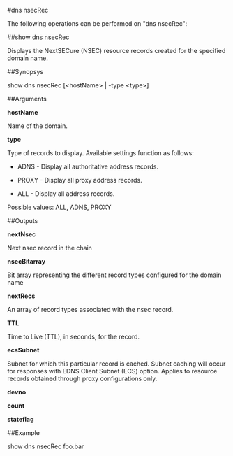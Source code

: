#dns nsecRec

The following operations can be performed on "dns nsecRec":


##show dns nsecRec

Displays the NextSECure (NSEC) resource records created for the specified domain name.


##Synopsys

show dns nsecRec [&lt;hostName> | -type &lt;type>]


##Arguments

<b>hostName</b>
Name of the domain.

<b>type</b>
Type of records to display. Available settings function as follows:
* ADNS - Display all authoritative address records.
* PROXY - Display all proxy address records.
* ALL - Display all address records.
Possible values: ALL, ADNS, PROXY



##Outputs

<b>nextNsec</b>
Next nsec record in the chain

<b>nsecBitarray</b>
Bit array representing the different record types configured for the domain name

<b>nextRecs</b>
An array of record types associated with the nsec record.

<b>TTL</b>
Time to Live (TTL), in seconds, for the record.

<b>ecsSubnet</b>
Subnet for which this particular record is cached. Subnet caching will occur for responses with EDNS Client Subnet (ECS) option. Applies to resource records obtained through proxy configurations only.

<b>devno</b>

<b>count</b>

<b>stateflag</b>



##Example

show dns nsecRec foo.bar

